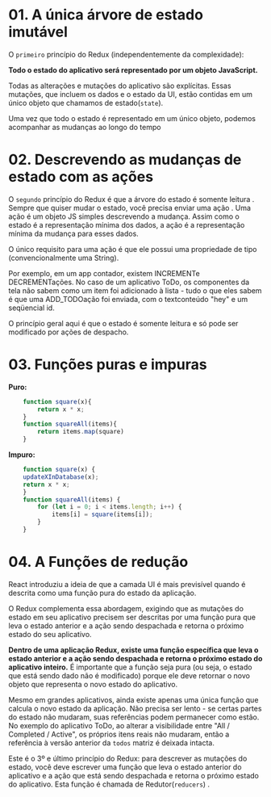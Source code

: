 # 01. A única árvore de estado imutável

O `primeiro` princípio do Redux (independentemente da complexidade):

**Todo o estado do aplicativo será representado por um objeto JavaScript.**

Todas as alterações e mutações do aplicativo são explícitas. Essas mutações, que incluem os dados e o estado da UI, estão contidas em um único objeto que chamamos de estado(`state`).

Uma vez que todo o estado é representado em um único objeto, podemos acompanhar as mudanças ao longo do tempo

# 02. Descrevendo as mudanças de estado com as ações

O `segundo` princípio do Redux é que a árvore do estado é somente leitura . Sempre que quiser mudar o estado, você precisa enviar uma ação . Uma ação é um objeto JS simples descrevendo a mudança. Assim como o estado é a representação mínima dos dados, a ação é a representação mínima da mudança para esses dados.

O único requisito para uma ação é que ele possui uma propriedade de tipo (convencionalmente uma String).

Por exemplo, em um app contador, existem INCREMENTe DECREMENTações. No caso de um aplicativo ToDo, os componentes da tela não sabem como um item foi adicionado à lista - tudo o que eles sabem é que uma ADD_TODOação foi enviada, com o textconteúdo "hey" e um seqüencial id.

O princípio geral aqui é que o estado é somente leitura e só pode ser modificado por ações de despacho.

# 03. Funções puras e impuras

**Puro:**
```js
    function square(x){
        return x * x;
    }
    function squareAll(items){
        return items.map(square)
    } 
```

**Impuro:**

```js
    function square(x) {
    updateXInDatabase(x);
    return x * x;
    }
    function squareAll(items) {
        for (let i = 0; i < items.length; i++) {
            items[i] = square(items[i]);
        }
    }
```
# 04. A Funções de redução

React introduziu a ideia de que a camada UI é mais previsível quando é descrita como uma função pura do estado da aplicação.

O Redux complementa essa abordagem, exigindo que as mutações do estado em seu aplicativo precisem ser descritas por uma função pura que leva o estado anterior e a ação sendo despachada e retorna o próximo estado do seu aplicativo.

**Dentro de uma aplicação Redux, existe uma função específica que leva o estado anterior e a ação sendo despachada e retorna o próximo estado do aplicativo inteiro.** É importante que a função seja pura (ou seja, o estado que está sendo dado não é modificado) porque ele deve retornar o novo objeto que representa o novo estado do aplicativo.

Mesmo em grandes aplicativos, ainda existe apenas uma única função que calcula o novo estado da aplicação. Não precisa ser lento - se certas partes do estado não mudaram, suas referências podem permanecer como estão. No exemplo do aplicativo ToDo, ao alterar a visibilidade entre "All / Completed / Active", os próprios itens reais não mudaram, então a referência à versão anterior da `todos` matriz é deixada intacta.

Este é o 3º e último princípio do Redux: para descrever as mutações do estado, você deve escrever uma função que leva o estado anterior do aplicativo e a ação que está sendo despachada e retorna o próximo estado do aplicativo. Esta função é chamada de Redutor(`reducers`) .

